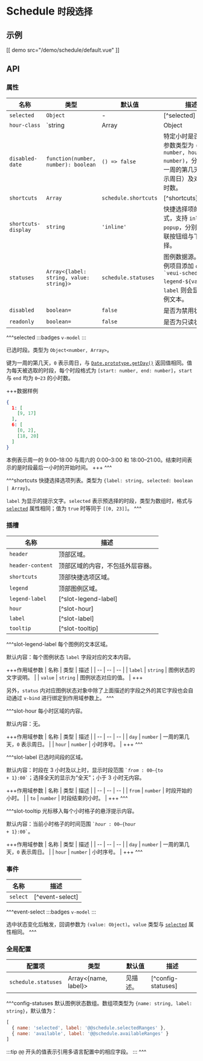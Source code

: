 # Schedule <small>时段选择</small>

## 示例

[[ demo src="/demo/schedule/default.vue" ]]

## API

### 属性

| 名称 | 类型 | 默认值 | 描述 |
| -- | -- | -- | -- |
| ``selected`` | `Object` | - | [^selected] |
| ``hour-class`` | `string | Array | Object | function` | `{}` | 特定小时的自定义 HTML `class`。传非函数时，数据格式为所有 [Vue 支持的 `class` 表达式](https://v2.cn.vuejs.org/v2/guide/class-and-style.html#%E7%BB%91%E5%AE%9A-HTML-Class)；传函数时，签名为 `function(day: number, hour: number): string | Array<string>|Object<string, boolean>`，返回值格式亦为所有 Vue 支持的 `class` 表达式。 |
| ``disabled-date`` | `function(number, number): boolean` | `() => false` | 特定小时是否禁用。参数类型为 `(day: number, hour: number)`，分别表示一周的第几天（`0` 表示周日）及对应的小时数。 |
| ``shortcuts`` | `Array` | `schedule.shortcuts` | [^shortcuts] |
| ``shortcuts-display`` | `string` | `'inline'` | 快捷选择项的显示方式，支持 `inline` / `popup`，分别对应内联按钮组与下拉选择。 |
| ``statuses`` | `Array<{label: string, value: string}>` | `schedule.statuses` | 图例数据源。会为图例项目添加 `class` 值 <code>&#0096;veui-schedule-legend-${value}&#0096;</code>，`label` 则会显示为图例文本。 |
| ``disabled`` | `boolean=` | `false` | 是否为禁用状态。 |
| ``readonly`` | `boolean=` | `false` | 是否为只读状态。 |

^^^selected
:::badges
`v-model`
:::

已选时段。类型为 `Object<number, Array>`。

键为一周的第几天，`0` 表示周日，与 [`Date.prototype.getDay()`](https://developer.mozilla.org/zh-CN/docs/Web/JavaScript/Reference/Global_Objects/Date/getDay) 返回值相同。值为每天被选取的时段，每个时段格式为 `[start: number, end: number]`，`start` 与 `end` 均为 `0`–`23` 的小时数。

+++数据样例
```json
{
  1: [
    [9, 17]
  ],
  6: [
    [0, 2],
    [18, 20]
  ]
}
```

本例表示周一的 9:00–18:00 与周六的 0:00–3:00 和 18:00–21:00。结束时间表示的是时段最后一小时的开始时间。
+++
^^^

^^^shortcuts
快捷选择选项列表。类型为 `{label: string, selected: boolean | Array}`。

`label` 为显示的提示文字。`selected` 表示预选择的时段，类型为数组时，格式与 [`selected`](#props-selected) 属性相同；值为 `true` 时等同于 `[[0, 23]]`。
^^^

### 插槽

| 名称 | 描述 |
| -- | -- |
| ``header`` | 顶部区域。 |
| ``header-content`` | 顶部区域的内容，不包括外层容器。 |
| ``shortcuts`` | 顶部快捷选项区域。 |
| ``legend`` | 顶部图例区域。 |
| ``legend-label`` | [^slot-legend-label] |
| ``hour`` | [^slot-hour] |
| ``label`` | [^slot-label] |
| ``tooltip`` | [^slot-tooltip] |

^^^slot-legend-label
每个图例的文本区域。

默认内容：每个图例状态 `label` 字段对应的文本内容。

+++作用域参数
| 名称 | 类型 | 描述 |
| -- | -- | -- |
| `label` | `string` | 图例状态的文字说明。 |
| `value` | `string` | 图例状态对应的值。 |
+++

另外，`status` 内对应图例状态对象中除了上面描述的字段之外的其它字段也会自动通过 `v-bind` 进行绑定到作用域参数上。
^^^

^^^slot-hour
每小时区域的内容。

默认内容：无。

+++作用域参数
| 名称 | 类型 | 描述 |
| -- | -- | -- |
| `day` | `number` | 一周的第几天，`0` 表示周日。 |
| `hour` | `number` | 小时序号。 |
+++
^^^

^^^slot-label
已选时间段的区域。

默认内容：时段在 3 小时及以上时，显示时段范围 <code>&#0096;${from}:00–${to + 1}:00&#0096;</code>；选择全天的显示为“全天”；小于 3 小时无内容。

+++作用域参数
| 名称 | 类型 | 描述 |
| -- | -- | -- |
| `from` | `number` | 时段开始的小时。 |
| `to` | `number` | 时段结束的小时。 |
+++
^^^

^^^slot-tooltip
光标移入每个小时格子的悬浮提示内容。

默认内容：当前小时格子的时间范围 <code>&#0096;${hour}:00–${hour + 1}:00&#0096;</code>。

+++作用域参数
| 名称 | 类型 | 描述 |
| -- | -- | -- |
| `day` | `number` | 一周的第几天，`0` 表示周日。 |
| `hour` | `number` | 小时序号。 |
+++
^^^

### 事件

| 名称 | 描述 |
| -- | -- |
| ``select`` | [^event-select] |

^^^event-select
:::badges
`v-model`
:::

选中状态变化后触发，回调参数为 `(value: Object)`。`value` 类型与 [`selected`](#props-selected) 属性相同。
^^^

### 全局配置

| 配置项 | 类型 | 默认值 | 描述 |
| -- | -- | -- | -- |
| ``schedule.statuses`` | Array<{name, label}> | 见描述。 | [^config-statuses] |

^^^config-statuses
默认图例状态数组。数组项类型为 `{name: string, label: string}`，默认值为：

```js
[
  { name: 'selected', label: '@@schedule.selectedRanges' },
  { name: 'available', label: '@@schedule.availableRanges' }
]
```

:::tip
`@@` 开头的值表示引用多语言配置中的相应字段。
:::
^^^
